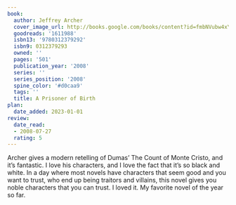 ```yaml
---
book:
  author: Jeffrey Archer
  cover_image_url: http://books.google.com/books/content?id=fmbNVubw4xYC&printsec=frontcover&img=1&zoom=1&edge=curl&source=gbs_api
  goodreads: '1611988'
  isbn13: '9780312379292'
  isbn9: 0312379293
  owned: ''
  pages: '501'
  publication_year: '2008'
  series: ''
  series_position: '2008'
  spine_color: '#d0caa9'
  tags: ''
  title: A Prisoner of Birth
plan:
  date_added: 2023-01-01
review:
  date_read:
  - 2008-07-27
  rating: 5
---
```

Archer gives a modern retelling of Dumas’ The Count of Monte Cristo, and it’s fantastic. I love his characters, and I love the fact that it’s so black and white. In a day where most novels have characters that seem good and you want to trust, who end up being traitors and villains, this novel gives you noble characters that you can trust. I loved it. My favorite novel of the year so far.
